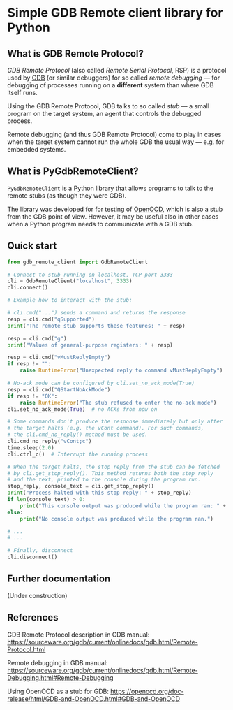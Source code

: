 # Simple GDB Remote client library for Python

## What is GDB Remote Protocol?

*GDB Remote Protocol* (also called *Remote Serial Protocol*, RSP) is a protocol used by [GDB](https://www.sourceware.org/gdb/) (or similar debuggers) for so called *remote debugging* &mdash; for debugging of processes running on a **different** system than where GDB itself runs.

Using the GDB Remote Protocol, GDB talks to so called *stub* &mdash; a small program on the target system, an agent that controls the debugged process.

Remote debugging (and thus GDB Remote Protocol) come to play in cases when the target system cannot run the whole GDB the usual way &mdash; e.g. for embedded systems.


## What is PyGdbRemoteClient?

`PyGdbRemoteClient` is a Python library that allows programs to talk to the remote stubs (as though they were GDB). 

The library was developed for for testing of [OpenOCD](https://www.openocd.org/), which is also a stub from the GDB point of view. However, it may be useful also in other cases when a Python program needs to communicate with a GDB stub.


## Quick start

```py
from gdb_remote_client import GdbRemoteClient

# Connect to stub running on localhost, TCP port 3333
cli = GdbRemoteClient("localhost", 3333) 
cli.connect()

# Example how to interact with the stub:

# cli.cmd("...") sends a command and returns the response
resp = cli.cmd("qSupported")
print("The remote stub supports these features: " + resp)  

resp = cli.cmd("g")
print("Values of general-purpose registers: " + resp)

resp = cli.cmd("vMustReplyEmpty")
if resp != "":
    raise RuntimeError("Unexpected reply to command vMustReplyEmpty")

# No-ack mode can be configured by cli.set_no_ack_mode(True)
resp = cli.cmd("QStartNoAckMode")
if resp != "OK":
    raise RuntimeError("The stub refused to enter the no-ack mode")
cli.set_no_ack_mode(True)  # no ACKs from now on

# Some commands don't produce the response immediately but only after
# the target halts (e.g. the vCont command). For such commands, 
# the cli.cmd_no_reply() method must be used.
cli.cmd_no_reply("vCont;c")  
time.sleep(2.0)
cli.ctrl_c()  # Interrupt the running process

# When the target halts, the stop reply from the stub can be fetched 
# by cli.get_stop_reply(). This method returns both the stop reply
# and the text, printed to the console during the program run.
stop_reply, console_text = cli.get_stop_reply()
print("Process halted with this stop reply: " + stop_reply)
if len(console_text) > 0:
    print("This console output was produced while the program ran: " + console_text)
else:
    print("No console output was produced while the program ran.")

# ...
# ...

# Finally, disconnect
cli.disconnect()

```


## Further documentation

(Under construction)


## References

GDB Remote Protocol description in GDB manual: https://sourceware.org/gdb/current/onlinedocs/gdb.html/Remote-Protocol.html

Remote debugging in GDB manual: https://sourceware.org/gdb/current/onlinedocs/gdb.html/Remote-Debugging.html#Remote-Debugging

Using OpenOCD as a stub for GDB: https://openocd.org/doc-release/html/GDB-and-OpenOCD.html#GDB-and-OpenOCD
